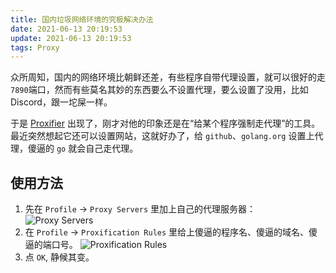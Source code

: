 ```yaml
---
title: 国内垃圾网络环境的究极解决办法
date: 2021-06-13 20:19:53
update: 2021-06-13 20:19:53
tags: Proxy
---
```


众所周知，国内的网络环境比朝鲜还差，有些程序自带代理设置，就可以很好的走`7890`端口，然而有些莫名其妙的东西要么不设置代理，要么设置了没用，比如 Discord，跟一坨屎一样。

于是 [Proxifier](https://www.proxifier.com/) 出现了，刚才对他的印象还是在“给某个程序强制走代理”的工具。最近突然想起它还可以设置网站，这就好办了，给 `github`、`golang.org` 设置上代理，傻逼的 `go` 就会自己走代理。

<!--more-->

## 使用方法

1. 先在 `Profile` -> `Proxy Servers` 里加上自己的代理服务器：
  ![Proxy Servers](https://sheey-blog-resources.oss-cn-hangzhou.aliyuncs.com/images/proxy-servers.png)
2. 在 `Profile` -> `Proxification Rules` 里给上傻逼的程序名、傻逼的域名、傻逼的端口号。
  ![Proxification Rules](https://sheey-blog-resources.oss-cn-hangzhou.aliyuncs.com/images/proxificaiton-rules.png)
3. 点 `OK`, 静候其变。
